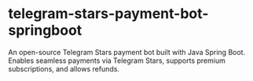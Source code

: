 # telegram-stars-payment-bot-springboot
An open-source Telegram Stars payment bot built with Java Spring Boot. Enables seamless payments via Telegram Stars, supports premium subscriptions, and allows refunds.
